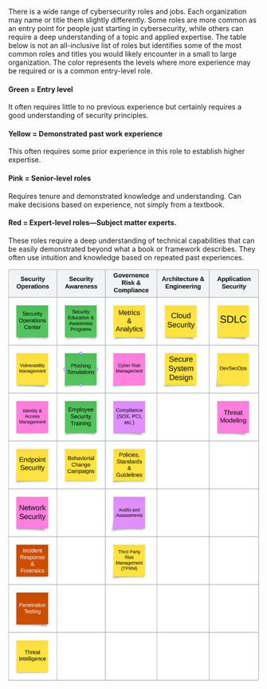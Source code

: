 There is a wide range of cybersecurity roles and jobs. Each organization may name or title them slightly differently. Some roles are more common as an entry point for people just starting in cybersecurity, while others can require a deep understanding of a topic and applied expertise. The table below is not an all-inclusive list of roles but identifies some of the most common roles and titles you would likely encounter in a small to large organization. The color represents the levels where more experience may be required or is a common entry-level role.

#### Green = Entry level   
It often requires little to no previous experience but certainly requires a good understanding of security principles.    

#### Yellow = Demonstrated past work experience   
This often requires some prior experience in this role to establish higher expertise.    

#### Pink = Senior-level roles    
Requires tenure and demonstrated knowledge and understanding. Can make decisions based on experience, not simply from a textbook.   

#### Red = Expert-level roles—Subject matter experts.   
These roles require a deep understanding of technical capabilities that can be easily demonstrated beyond what a book or framework describes. They often use intuition and knowledge based on repeated past experiences.  

![Screenshot of cybersecurity roles](https://github.com/lancemueller/CybersecurityCareer/blob/main/Cyber%20Roles.png)

